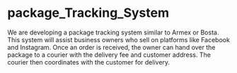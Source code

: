 # package_Tracking_System
We are developing a package tracking system similar to Armex or Bosta. This system will assist business owners who sell on platforms like Facebook and Instagram. Once an order is received, the owner can hand over the package to a courier with the delivery fee and customer address. The courier then coordinates with the customer for delivery.
